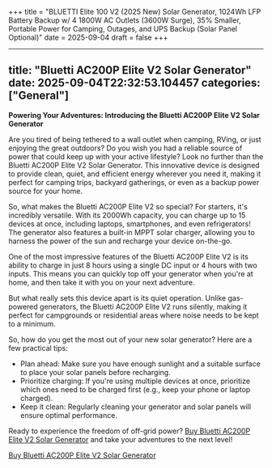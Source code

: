 +++
title = "BLUETTI Elite 100 V2 (2025 New) Solar Generator, 1024Wh LFP Battery Backup w/ 4 1800W AC Outlets (3600W Surge), 35% Smaller, Portable Power for Camping, Outages, and UPS Backup (Solar Panel Optional)"
date = 2025-09-04
draft = false
+++

---
title: "Bluetti AC200P Elite V2 Solar Generator"
date: 2025-09-04T22:32:53.104457
categories: ["General"]
---
**Powering Your Adventures: Introducing the Bluetti AC200P Elite V2 Solar Generator**

Are you tired of being tethered to a wall outlet when camping, RVing, or just enjoying the great outdoors? Do you wish you had a reliable source of power that could keep up with your active lifestyle? Look no further than the Bluetti AC200P Elite V2 Solar Generator. This innovative device is designed to provide clean, quiet, and efficient energy wherever you need it, making it perfect for camping trips, backyard gatherings, or even as a backup power source for your home.

So, what makes the Bluetti AC200P Elite V2 so special? For starters, it's incredibly versatile. With its 2000Wh capacity, you can charge up to 15 devices at once, including laptops, smartphones, and even refrigerators! The generator also features a built-in MPPT solar charger, allowing you to harness the power of the sun and recharge your device on-the-go.

One of the most impressive features of the Bluetti AC200P Elite V2 is its ability to charge in just 8 hours using a single DC input or 4 hours with two inputs. This means you can quickly top off your generator when you're at home, and then take it with you on your next adventure.

But what really sets this device apart is its quiet operation. Unlike gas-powered generators, the Bluetti AC200P Elite V2 runs silently, making it perfect for campgrounds or residential areas where noise needs to be kept to a minimum.

So, how do you get the most out of your new solar generator? Here are a few practical tips:

* Plan ahead: Make sure you have enough sunlight and a suitable surface to place your solar panels before recharging.
* Prioritize charging: If you're using multiple devices at once, prioritize which ones need to be charged first (e.g., keep your phone or laptop charged).
* Keep it clean: Regularly cleaning your generator and solar panels will ensure optimal performance.

Ready to experience the freedom of off-grid power? [Buy Bluetti AC200P Elite V2 Solar Generator](https://www.amazon.com/dp/B0F42CSQWG) and take your adventures to the next level!

[Buy Bluetti AC200P Elite V2 Solar Generator](https://www.amazon.com/dp/B0F42CSQWG)
